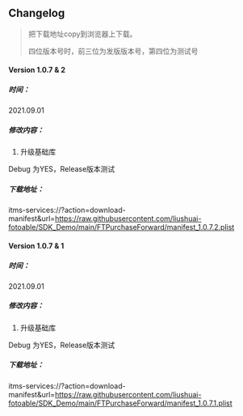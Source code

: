 ## Changelog
> 把下载地址copy到浏览器上下载。
>
> 四位版本号时，前三位为发版版本号，第四位为测试号

#### Version 1.0.7 & 2

##### 时间：

2021.09.01

##### 修改内容：

1. 升级基础库

Debug 为YES，Release版本测试



##### 下载地址：

itms-services://?action=download-manifest&url=https://raw.githubusercontent.com/liushuai-fotoable/SDK_Demo/main/FTPurchaseForward/manifest_1.0.7.2.plist

#### Version 1.0.7 & 1

##### 时间：

2021.09.01

##### 修改内容：

1. 升级基础库

Debug 为YES，Release版本测试



##### 下载地址：

itms-services://?action=download-manifest&url=https://raw.githubusercontent.com/liushuai-fotoable/SDK_Demo/main/FTPurchaseForward/manifest_1.0.7.1.plist



